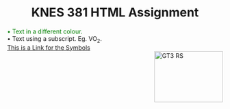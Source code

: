 <!DOCTYPE html>
<html lang="en-US">
  
  <head>
    <h1 align="center"> KNES 381 HTML Assignment </h1>
  </head>
  
  <body>
    <p1 style="color:green;"> &#x2022 Text in a different colour.</p1>
    <br>
    <p2>&#x2022 Text using a subscript. Eg. VO<sub>2</sub>.</p2>
    <br>
    <a href="https://www.toptal.com/designers/htmlarrows/symbols/"> This is a Link for the Symbols </a>
    <br>
    <img src="https://cdn.motor1.com/images/mgl/8bpn2/s1/4x3/2018-porsche-911-gt3-rs.webp" alt="GT3 RS" style="float:right;width:160px;height:120px;">
  </body>
  
</html>

